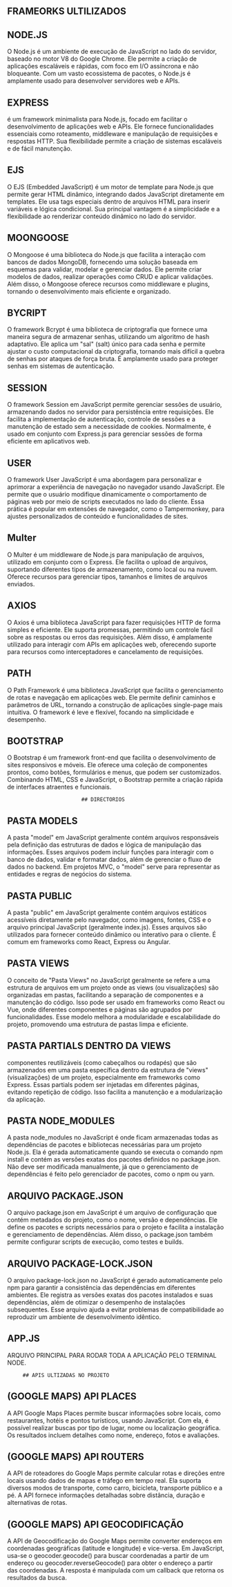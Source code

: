## FRAMEORKS ULTILIZADOS  

## NODE.JS
O Node.js é um ambiente de execução de JavaScript no lado do servidor, baseado no motor V8 do Google Chrome. Ele permite a criação de aplicações escaláveis e rápidas, com foco em I/O assíncrona e não bloqueante. Com um vasto ecossistema de pacotes, o Node.js é amplamente usado para desenvolver servidores web e APIs.

## EXPRESS 
é um framework minimalista para Node.js, focado em facilitar o desenvolvimento de aplicações web e APIs. Ele fornece funcionalidades essenciais como roteamento, middleware e manipulação de requisições e respostas HTTP. Sua flexibilidade permite a criação de sistemas escaláveis e de fácil manutenção.

## EJS
O EJS (Embedded JavaScript) é um motor de template para Node.js que permite gerar HTML dinâmico, integrando dados JavaScript diretamente em templates. Ele usa tags especiais dentro de arquivos HTML para inserir variáveis e lógica condicional. Sua principal vantagem é a simplicidade e a flexibilidade ao renderizar conteúdo dinâmico no lado do servidor.

## MOONGOOSE
O Mongoose é uma biblioteca do Node.js que facilita a interação com bancos de dados MongoDB, fornecendo uma solução baseada em esquemas para validar, modelar e gerenciar dados. Ele permite criar modelos de dados, realizar operações como CRUD e aplicar validações. Além disso, o Mongoose oferece recursos como middleware e plugins, tornando o desenvolvimento mais eficiente e organizado.

## BYCRIPT
O framework Bcrypt é uma biblioteca de criptografia que fornece uma maneira segura de armazenar senhas, utilizando um algoritmo de hash adaptativo. Ele aplica um "sal" (salt) único para cada senha e permite ajustar o custo computacional da criptografia, tornando mais difícil a quebra de senhas por ataques de força bruta. É amplamente usado para proteger senhas em sistemas de autenticação.

## SESSION
O framework Session em JavaScript permite gerenciar sessões de usuário, armazenando dados no servidor para persistência entre requisições. Ele facilita a implementação de autenticação, controle de sessões e a manutenção de estado sem a necessidade de cookies. Normalmente, é usado em conjunto com Express.js para gerenciar sessões de forma eficiente em aplicativos web.

## USER
O framework User JavaScript é uma abordagem para personalizar e aprimorar a experiência de navegação no navegador usando JavaScript. Ele permite que o usuário modifique dinamicamente o comportamento de páginas web por meio de scripts executados no lado do cliente. Essa prática é popular em extensões de navegador, como o Tampermonkey, para ajustes personalizados de conteúdo e funcionalidades de sites.

## Multer
O Multer é um middleware de Node.js para manipulação de arquivos, utilizado em conjunto com o Express. Ele facilita o upload de arquivos, suportando diferentes tipos de armazenamento, como local ou na nuvem. Oferece recursos para gerenciar tipos, tamanhos e limites de arquivos enviados.

## AXIOS
O Axios é uma biblioteca JavaScript para fazer requisições HTTP de forma simples e eficiente. Ele suporta promessas, permitindo um controle fácil sobre as respostas ou erros das requisições. Além disso, é amplamente utilizado para interagir com APIs em aplicações web, oferecendo suporte para recursos como interceptadores e cancelamento de requisições.

## PATH
O Path Framework é uma biblioteca JavaScript que facilita o gerenciamento de rotas e navegação em aplicações web. Ele permite definir caminhos e parâmetros de URL, tornando a construção de aplicações single-page mais intuitiva. O framework é leve e flexível, focando na simplicidade e desempenho.

## BOOTSTRAP
O Bootstrap é um framework front-end que facilita o desenvolvimento de sites responsivos e móveis. Ele oferece uma coleção de componentes prontos, como botões, formulários e menus, que podem ser customizados. Combinando HTML, CSS e JavaScript, o Bootstrap permite a criação rápida de interfaces atraentes e funcionais.

                            ## DIRECTORIOS

## PASTA MODELS
A pasta "model" em JavaScript geralmente contém arquivos responsáveis pela definição das estruturas de dados e lógica de manipulação das informações. Esses arquivos podem incluir funções para interagir com o banco de dados, validar e formatar dados, além de gerenciar o fluxo de dados no backend. Em projetos MVC, o "model" serve para representar as entidades e regras de negócios do sistema.

## PASTA PUBLIC
A pasta "public" em JavaScript geralmente contém arquivos estáticos acessíveis diretamente pelo navegador, como imagens, fontes, CSS e o arquivo principal JavaScript (geralmente index.js). Esses arquivos são utilizados para fornecer conteúdo dinâmico ou interativo para o cliente. É comum em frameworks como React, Express ou Angular.

## PASTA VIEWS
O conceito de "Pasta Views" no JavaScript geralmente se refere a uma estrutura de arquivos em um projeto onde as views (ou visualizações) são organizadas em pastas, facilitando a separação de componentes e a manutenção do código. Isso pode ser usado em frameworks como React ou Vue, onde diferentes componentes e páginas são agrupados por funcionalidades. Esse modelo melhora a modularidade e escalabilidade do projeto, promovendo uma estrutura de pastas limpa e eficiente.

## PASTA PARTIALS DENTRO DA VIEWS
componentes reutilizáveis (como cabeçalhos ou rodapés) que são armazenados em uma pasta específica dentro da estrutura de "views" (visualizações) de um projeto, especialmente em frameworks como Express. Essas partials podem ser injetadas em diferentes páginas, evitando repetição de código. Isso facilita a manutenção e a modularização da aplicação.

## PASTA NODE_MODULES
A pasta node_modules no JavaScript é onde ficam armazenadas todas as dependências de pacotes e bibliotecas necessárias para um projeto Node.js. Ela é gerada automaticamente quando se executa o comando npm install e contém as versões exatas dos pacotes definidos no package.json. Não deve ser modificada manualmente, já que o gerenciamento de dependências é feito pelo gerenciador de pacotes, como o npm ou yarn.

## ARQUIVO PACKAGE.JSON
O arquivo package.json em JavaScript é um arquivo de configuração que contém metadados do projeto, como o nome, versão e dependências. Ele define os pacotes e scripts necessários para o projeto e facilita a instalação e gerenciamento de dependências. Além disso, o package.json também permite configurar scripts de execução, como testes e builds.

## ARQUIVO PACKAGE-LOCK.JSON
O arquivo package-lock.json no JavaScript é gerado automaticamente pelo npm para garantir a consistência das dependências em diferentes ambientes. Ele registra as versões exatas dos pacotes instalados e suas dependências, além de otimizar o desempenho de instalações subsequentes. Esse arquivo ajuda a evitar problemas de compatibilidade ao reproduzir um ambiente de desenvolvimento idêntico.

## APP.JS
ARQUIVO PRINCIPAL PARA RODAR TODA A APLICAÇÃO PELO TERMINAL NODE.


         ## APIS ULTIZADAS NO PROJETO 

## (GOOGLE MAPS) API PLACES
A API Google Maps Places permite buscar informações sobre locais, como restaurantes, hotéis e pontos turísticos, usando JavaScript. Com ela, é possível realizar buscas por tipo de lugar, nome ou localização geográfica. Os resultados incluem detalhes como nome, endereço, fotos e avaliações.

## (GOOGLE MAPS) API ROUTERS
A API de roteadores do Google Maps permite calcular rotas e direções entre locais usando dados de mapas e tráfego em tempo real. Ela suporta diversos modos de transporte, como carro, bicicleta, transporte público e a pé. A API fornece informações detalhadas sobre distância, duração e alternativas de rotas.

## (GOOGLE MAPS) API GEOCODIFICAÇÃO

A API de Geocodificação do Google Maps permite converter endereços em coordenadas geográficas (latitude e longitude) e vice-versa. Em JavaScript, usa-se o geocoder.geocode() para buscar coordenadas a partir de um endereço ou geocoder.reverseGeocode() para obter o endereço a partir das coordenadas. A resposta é manipulada com um callback que retorna os resultados da busca.
